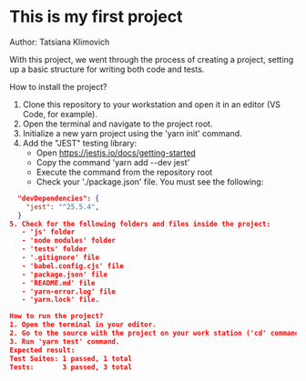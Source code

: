 # This is my first project
Author: Tatsiana Klimovich

With this project, we went through the process of creating a project, setting up a basic structure for writing both code and tests.

How to install the project?
1. Clone this repository to your workstation and open it in an editor (VS Code, for example).
2. Open the terminal and navigate to the project root.
3. Initialize a new yarn project using the 'yarn init' command.
4. Add the "JEST" testing library:
   - Open https://jestjs.io/docs/getting-started
   - Copy the command 'yarn add --dev jest'
   - Execute the command from the repository root
   - Check your './package.json' file. You must see the following:
```json
  "devDependencies": {
    "jest": "^25.5.4",
  }
5. Check for the following folders and files inside the project:
   - 'js' folder
   - 'node modules' folder
   - 'tests' folder
   - '.gitignore' file
   - 'babel.config.cjs' file
   - 'package.json' file
   - 'README.md' file
   - 'yarn-error.log' file
   - 'yarn.lock' file.

How to run the project?
1. Open the terminal in your editor.
2. Go to the source with the project on your work station ('cd' command).
3. Run 'yarn test' command.
Expected result:
Test Suites: 1 passed, 1 total
Tests:       3 passed, 3 total






